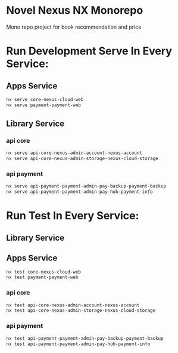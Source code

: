 # Novel Nexus NX Monorepo
Mono repo project for book recommendation and price

# Run Development Serve In Every Service:
## Apps Service
```bash
nx serve core-nexus-cloud-web
nx serve payment-payment-web
```
## Library Service
### api core
```bash
nx serve api-core-nexus-admin-account-nexus-account
nx serve api-core-nexus-admin-storage-nexus-cloud-storage
```
### api payment
```bash
nx serve api-payment-payment-admin-pay-backup-payment-backup
nx serve api-payment-payment-admin-pay-hub-payment-info
```

# Run Test In Every Service:
## Library Service
## Apps Service
```bash
nx test core-nexus-cloud-web
nx test payment-payment-web
```
### api core
```bash
nx test api-core-nexus-admin-account-nexus-account
nx test api-core-nexus-admin-storage-nexus-cloud-storage
```
### api payment
```bash
nx test api-payment-payment-admin-pay-backup-payment-backup
nx test api-payment-payment-admin-pay-hub-payment-info
```
